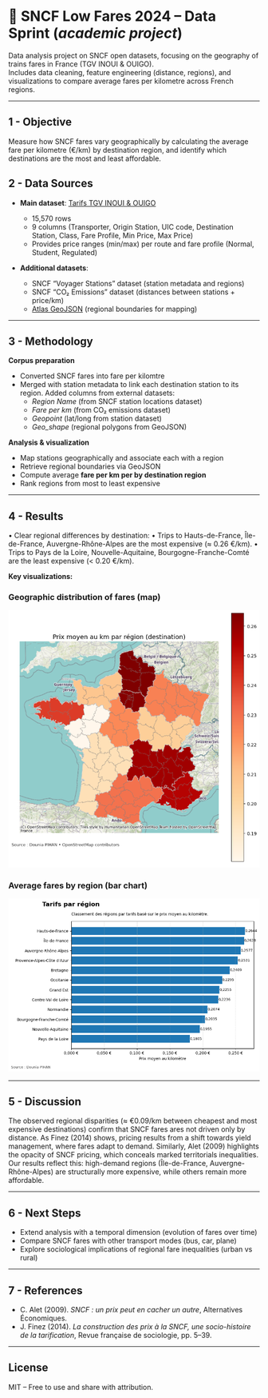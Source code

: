 # 🚆 SNCF Low Fares 2024 – Data Sprint (*academic project*)

Data analysis project on SNCF open datasets, focusing on the geography of trains fares in France (TGV INOUI & OUIGO).  
Includes data cleaning, feature engineering (distance, regions), and visualizations to compare average fares per kilometre across French regions.  

---

## 1 - Objective
Measure how SNCF fares vary geographically by calculating the average fare per kilometre (€/km) by destination region, and identify which destinations are the most and least affordable.  

## 2 - Data Sources

- **Main dataset**: [Tarifs TGV INOUI & OUIGO](https://ressources.data.sncf.com/explore/dataset/tarifs-tgv-inoui-ouigo/table/)  
  - 15,570 rows  
  - 9 columns (Transporter, Origin Station, UIC code, Destination Station, Class, Fare Profile, Min Price, Max Price)  
  - Provides price ranges (min/max) per route and fare profile (Normal, Student, Regulated)   

- **Additional datasets**:  
  - SNCF “Voyager Stations” dataset (station metadata and regions)  
  - SNCF “CO₂ Emissions” dataset (distances between stations + price/km)  
  - [Atlas GeoJSON](https://france-geojson.gregoiredavid.fr/) (regional boundaries for mapping)
    
---

## 3 - Methodology

**Corpus preparation**  
- Converted SNCF fares into fare per kilomtre
- Merged with station metadata to link each destination station to its region. Added columns from external datasets:  
  - *Region Name* (from SNCF station locations dataset)  
  - *Fare per km* (from CO₂ emissions dataset)  
  - *Geopoint* (lat/long from station dataset)  
  - *Geo_shape* (regional polygons from GeoJSON)  

**Analysis & visualization**  
- Map stations geographically and associate each with a region  
- Retrieve regional boundaries via GeoJSON  
- Compute average **fare per km per by destination region**  
- Rank regions from most to least expensive  

---

## 4 - Results
•	Clear regional differences by destination:
	•	Trips to Hauts-de-France, Île-de-France, Auvergne-Rhône-Alpes are the most expensive (≈ 0.26 €/km).
	•	Trips to Pays de la Loire, Nouvelle-Aquitaine, Bourgogne-Franche-Comté are the least expensive (< 0.20 €/km).

  **Key visualizations:**  

### Geographic distribution of fares (map)
![Gegraphic distribution of fares](02_Graphs/Geographic_distribution_of_fares_(map).png)

### Average fares by region (bar chart)
![Average fares by region](02_Graphs/Average_fares_by_region_(bar_chart).png)

---

## 5 - Discussion

The observed regional disparities (≈ €0.09/km between cheapest and most expensive destinations) confirm that SNCF fares ares not driven only by distance. 
As Finez (2014) shows, pricing results from a shift towards yield management, where fares adapt to demand.
Similarly, Alet (2009) highlights the opacity of SNCF pricing, which conceals marked territorials inequalities. 
Our results reflect this: high-demand regions (Île-de-France, Auvergne-Rhône-Alpes) are structurally more expensive, while others remain more affordable. 

---

## 6 - Next Steps
- Extend analysis with a temporal dimension (evolution of fares over time)  
- Compare SNCF fares with other transport modes (bus, car, plane)  
- Explore sociological implications of regional fare inequalities (urban vs rural)  

---

## 7 - References
- C. Alet (2009). *SNCF : un prix peut en cacher un autre*, Alternatives Économiques.  
- J. Finez (2014). *La construction des prix à la SNCF, une socio-histoire de la tarification*, Revue française de sociologie, pp. 5–39.  

---

## License
MIT – Free to use and share with attribution.  
